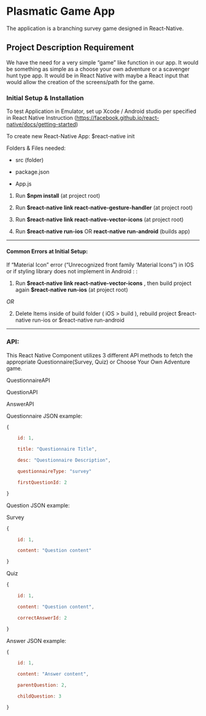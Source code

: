 
# Plasmatic Game App

The application is a branching survey game designed in React-Native.

  

## Project Description Requirement

  

We have the need for a very simple “game” like function in our app. It would be something as simple as a choose your own adventure or a scavenger hunt type app. It would be in React Native with maybe a React input that would allow the creation of the screens/path for the game.

  

  

### Initial Setup & Installation

  

To test Application in Emulator, set up Xcode / Android studio per specified in React Native Instruction (https://facebook.github.io/react-native/docs/getting-started)

  

  

To create new React-Native App: $react-native init <projectName>

  

  

Folders & Files needed:

  

  

- src (folder)

  

- package.json

  

- App.js

  

  

1. Run **$npm install** (at project root)

  

  

2. Run **$react-native link react-native-gesture-handler** (at project root)

  

  

3. Run **$react-native link react-native-vector-icons** (at project root)

  

  

4. Run **$react-native run-ios** OR **react-native run-android** (builds app)

  

  

******

  

#### Common Errors at Initial Setup:

  

If “Material Icon” error (“Unrecognized front family ‘Material Icons”) in IOS or if styling library does not implement in Android : :

  

1. Run **\$react-native link react-native-vector-icons** , then build project again **$react-native run-ios** (at project root)

  

*OR*

  

2. Delete Items inside of build folder ( iOS > build ), rebuild project $react-native run-ios or $react-native run-android

  

******


### API:

  

This React Native Component utilizes 3 different API methods to fetch the appropriate Questionnaire(Survey, Quiz) or Choose Your Own Adventure game.

  

QuestionnaireAPI

  

QuestionAPI

  

AnswerAPI

  
  

Questionnaire JSON example:

  

```javascript
{

    id: 1,

    title: "Questionnaire Title",

    desc: "Questionnaire Description",

    questionnaireType: "survey"

    firstQuestionId: 2

}
```

  
  

Question JSON example:

  

Survey
```javascript
{

    id: 1,

    content: "Question content"

}
```
  

Quiz
```javascript
{

    id: 1,

    content: "Question content",

    correctAnswerId: 2

}
```
  

Answer JSON example:
```javascript
{

    id: 1,

    content: "Answer content",

    parentQuestion: 2,

    childQuestion: 3

}
```